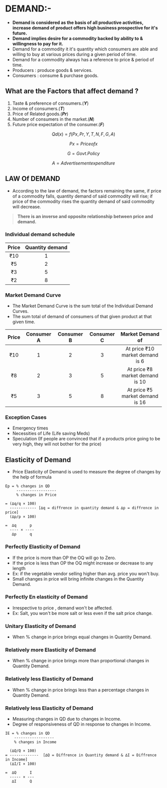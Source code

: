 # DEMAND:-

- **Demand is considered as the basis of all productive activities, increase demand of product offers high business prospective for it's future.**
- **Demand implies desire for a commodity backed by ability to & willingness to pay for it.**
- Demand for a commodity it it's quantity which consumers are able and willing to buy at various prices during a given period of time.
- Demand for a commodity always has a reference to price & period of time.
- Producers : produce goods & services.
- Consumers : consume & purchase goods.

## What are the Factors that affect demand ?

1. Taste & preference of consumers.(***Y***)
2. Income of consumers.(***T***)
3. Price of Related goods.(***Pr***)
4. Number of consumers in the market.(***N***)
5. Future price expectation of the consumer.(***F***)

$$Qd(x)=f(Px,Pr,Y,T,N,F,G,A)$$

$$Px=Price of x$$

$$G=Govt. Policy$$

$$A=Advertisement expenditure$$

## LAW Of DEMAND

- According to the law of demand, the factors remaining the same, if price of a commodity falls, quantity demand of said commodity will rise; if price of the commodity rises the quantity demand of said commodity will decrease.
> **There is an inverse and opposite relationship between price and demand.**

### Individual demand schedule

|Price|Quantity demand|
|:---:|:-------------:|
|₹10  |       1       |
|₹5   |       2       |
|₹3   |       5       |
|₹2   |       8       |

<!-----------Graph Space---------->

### Market Demand Curve

- The Market Demand Curve is the sum total of the Individual Demand Curves.
- The sum total of demand of consumers of that given product at that given time.

| Price  | Consumer A | Consumer B | Consumer C |  Market Demand of               |
|:------:|:----------:|:----------:|:----------:|:-------------------------------:|
| ₹10    | 1          | 2          | 3          | At price ₹10 market demand is 6 |
| ₹8     | 2          | 3          | 5          | At price ₹8 market demand is 10 |
| ₹5     | 3          | 5          | 8          | At price ₹5 market demand is 16 |

<!-----------Graph Space---------->

### Exception Cases

- Emergency times
- Necessities of Life (Life saving Meds)
- Speculation (If people are convinced that if a products price going to be very high, they will not bother for the price)

<!--
## Increase and decrease in Demand Curve

### Increase in Demand

- When the demand Curve increase price stays the same (Px is the same).
- It appears when other factors are changed.
-->

## Elasticity of Demand

- Price Elasticity of Demand is used to measure the degree of changes by the help of formula

```
Ep = % changes in QD 
     ------------------
     % changes in Price

= (∆q/q × 100) 
  ------------ [∆q = diffrence in quantity demand & ∆p = diffrence in price]
  (∆p/p × 100)

=  ∆q      p
  ---- × ----
   ∆p      q 
```

### Perfectly Elasticity of Demand

- If the price is more than OP the OQ will go to Zero.
- If the price is less than OP the OQ might increase or decrease to any length
- Ex: if the vegetable vendor selling higher than avg. price you won't buy.
- Small changes in price will bring infinite changes in the Quantity Demand.

### Perfectly En elasticity of Demand

- Irrespective  to price , demand won't be affected.
- Ex: Salt, you won't be more salt or less even if the salt price change.

### Unitary Elasticity of Demand

- When % change in price brings equal changes in Quantity Demand.

### Relatively more Elasticity of Demand

- When % change in price brings more than proportional changes in Quantity Demand.

### Relatively less Elasticity of Demand

- When % change in price brings less than a percentage changes in Quantity Demand.

### Relatively less Elasticity of Demand

- Measuring changes in QD due to changes in Income.
- Degree of responsiveness of QD in response to changes in Income.

```
IE = % changes in QD 
    ------------------
    % changes in Income

  (∆Q/Q × 100) 
= -------------  [∆Q = Diffrence in Quantity demand & ∆I = Diffrence in Income]
  (∆I/I × 100)

=  ∆Q      I
  ----- × ---
   ∆I      Q
```
